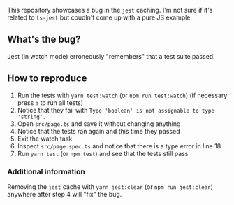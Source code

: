 This repository showcases a bug in the `jest` caching. I'm not sure if it's related to `ts-jest` but coudln't come up with a pure JS example.

## What's the bug?
Jest (in watch mode) erroneously "remembers" that a test suite passed.

## How to reproduce
1. Run the tests with `yarn test:watch` (or `npm run test:watch`) (if necessary press `a` to run all tests)
2. Notice that they fail with `Type 'boolean' is not assignable to type 'string'.`
3. Open `src/page.ts` and save it without changing anything
4. Notice that the tests ran again and this time they passed
5. Exit the watch task
6. Inspect `src/page.spec.ts` and notice that there is a type error in line 18
7. Run `yarn test` (or `npm test`) and see that the tests still pass

### Additional information
Removing the `jest` cache with `yarn jest:clear` (or `npm run jest:clear`) anywhere after step 4 will "fix" the bug.